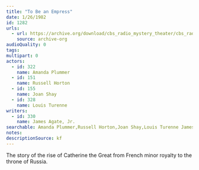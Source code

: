 ```yaml
---
title: "To Be an Empress"
date: 1/26/1982
id: 1282
urls: 
  - url: https://archive.org/download/cbs_radio_mystery_theater/cbs_radio_mystery_theater-1251-1300.zip/cbs_radio_mystery_theater-1251-1300%2Fcbsrmt_1282_to_be_an_empress.mp3
    source: archive-org
audioQuality: 0
tags: 
multipart: 0
actors:  
  - id: 322
    name: Amanda Plummer  
  - id: 151
    name: Russell Horton  
  - id: 155
    name: Joan Shay  
  - id: 328
    name: Louis Turenne
writers:  
  - id: 330
    name: James Agate, Jr.
searchable: Amanda Plummer,Russell Horton,Joan Shay,Louis Turenne James Agate, Jr.
notes: 
descriptionSource: kf
---
```

The story of the rise of Catherine the Great from French minor royalty to the throne of Russia.